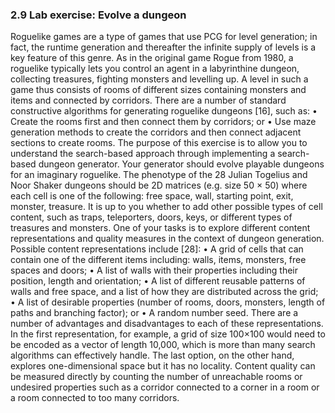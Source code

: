 ### 2.9 Lab exercise: Evolve a dungeon
Roguelike games are a type of games that use PCG for level generation; in fact,
the runtime generation and thereafter the infinite supply of levels is a key feature of
this genre. As in the original game Rogue from 1980, a roguelike typically lets you
control an agent in a labyrinthine dungeon, collecting treasures, fighting monsters
and levelling up. A level in such a game thus consists of rooms of different sizes
containing monsters and items and connected by corridors. There are a number of
standard constructive algorithms for generating roguelike dungeons [16], such as:
• Create the rooms first and then connect them by corridors; or
• Use maze generation methods to create the corridors and then connect adjacent
sections to create rooms.
The purpose of this exercise is to allow you to understand the search-based approach
through implementing a search-based dungeon generator. Your generator
should evolve playable dungeons for an imaginary roguelike. The phenotype of the
28 Julian Togelius and Noor Shaker
dungeons should be 2D matrices (e.g. size 50 × 50) where each cell is one of the
following: free space, wall, starting point, exit, monster, treasure. It is up to you
whether to add other possible types of cell content, such as traps, teleporters, doors,
keys, or different types of treasures and monsters. One of your tasks is to explore
different content representations and quality measures in the context of dungeon
generation. Possible content representations include [28]:
• A grid of cells that can contain one of the different items including: walls, items,
monsters, free spaces and doors;
• A list of walls with their properties including their position, length and orientation;
• A list of different reusable patterns of walls and free space, and a list of how they
are distributed across the grid;
• A list of desirable properties (number of rooms, doors, monsters, length of paths
and branching factor); or
• A random number seed.
There are a number of advantages and disadvantages to each of these representations.
In the first representation, for example, a grid of size 100×100 would need to
be encoded as a vector of length 10,000, which is more than many search algorithms
can effectively handle. The last option, on the other hand, explores one-dimensional
space but it has no locality.
Content quality can be measured directly by counting the number of unreachable
rooms or undesired properties such as a corridor connected to a corner in a room or
a room connected to too many corridors.
